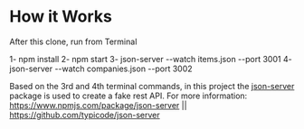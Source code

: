# How it Works

After this clone, run from Terminal

1- npm install
2- npm start
3- json-server --watch items.json --port 3001
4- json-server --watch companies.json --port 3002

Based on the 3rd and 4th terminal commands, in this project the [json-server](https://www.npmjs.com/package/json-server "json-server") package is used to create a fake rest API. For more information: https://www.npmjs.com/package/json-server || https://github.com/typicode/json-server
